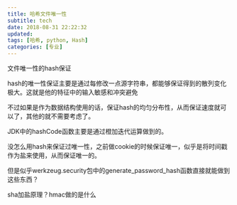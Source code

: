 ```yaml
---
title: 哈希文件唯一性
subtitle: tech
date: 2018-08-31 22:22:32
updated:
tags: [哈希, python, Hash]
categories: [专业]
---
```




文件唯一性的hash保证

hash的唯一性保证主要是通过每修改一点源字符串，都能够保证得到的散列变化极大。这就是他的特征中的输入敏感和冲突避免

不过如果是作为数据结构使用的话，保证hash的均匀分布性，从而保证速度就可以了，其他的就不需要考虑了。

JDK中的hashCode函数主要是通过橙加迭代运算做到的。

没怎么用hash来保证过唯一性，之前做cookie的时候保证唯一，似乎是将时间戳作为盐来使用，从而保证唯一的。

但是似乎werkzeug.security包中的generate_password_hash函数直接就能做到这些东西？

sha加盐原理？hmac做的是什么